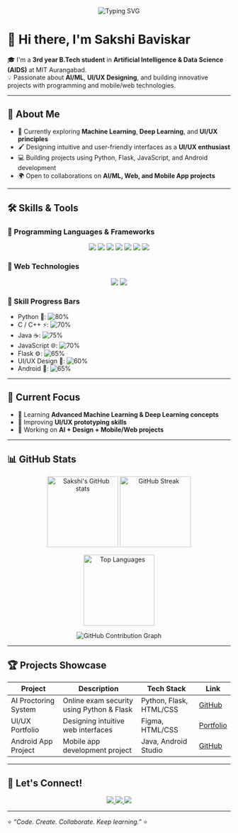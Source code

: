 <!-- Typing SVG Header -->
<p align="center">
  <img src="https://readme-typing-svg.herokuapp.com?font=Fira+Code&pause=1000&color=FF5C8D&center=true&vCenter=true&width=600&lines=AI%2FML+Enthusiast;UI%2FUX+Designer;Passionate+Learner;Coder+%7C+Problem+Solver" alt="Typing SVG" />
</p>

# 👋 Hi there, I'm Sakshi Baviskar  

🎓 I'm a **3rd year B.Tech student** in **Artificial Intelligence & Data Science (AIDS)** at MIT Aurangabad.  
💡 Passionate about **AI/ML**, **UI/UX Designing**, and building innovative projects with programming and mobile/web technologies.  

---

## 🚀 About Me  
- 🌱 Currently exploring **Machine Learning**, **Deep Learning**, and **UI/UX principles**  
- 🖌️ Designing intuitive and user-friendly interfaces as a **UI/UX enthusiast**  
- 💻 Building projects using Python, Flask, JavaScript, and Android development  
- 🌍 Open to collaborations on **AI/ML, Web, and Mobile App projects**  

---

## 🛠️ Skills & Tools  

### 🔹 Programming Languages & Frameworks  
<p align="center">
  <img src="https://img.shields.io/badge/Python-3776AB?style=for-the-badge&logo=python&logoColor=white" />
  <img src="https://img.shields.io/badge/C-00599C?style=for-the-badge&logo=c&logoColor=white" />
  <img src="https://img.shields.io/badge/C++-00599C?style=for-the-badge&logo=cplusplus&logoColor=white" />
  <img src="https://img.shields.io/badge/Java-007396?style=for-the-badge&logo=java&logoColor=white" />
  <img src="https://img.shields.io/badge/JavaScript-F7DF1E?style=for-the-badge&logo=javascript&logoColor=black" />
  <img src="https://img.shields.io/badge/Flask-000000?style=for-the-badge&logo=flask&logoColor=white" />
  <img src="https://img.shields.io/badge/Android-3DDC84?style=for-the-badge&logo=android&logoColor=white" />
</p>

### 🔹 Web Technologies  
<p align="center">
  <img src="https://img.shields.io/badge/HTML5-E34F26?style=for-the-badge&logo=html5&logoColor=white" />
  <img src="https://img.shields.io/badge/CSS3-1572B6?style=for-the-badge&logo=css3&logoColor=white" />
</p>

### 🔹 Skill Progress Bars  
- Python 🐍: ![80%](https://progress-bar.dev/80/?title=Python&color=3776AB)  
- C / C++ ⚡: ![70%](https://progress-bar.dev/70/?title=C%2FC%2B%2B&color=00599C)  
- Java ☕: ![75%](https://progress-bar.dev/75/?title=Java&color=007396)  
- JavaScript 🌐: ![70%](https://progress-bar.dev/70/?title=JavaScript&color=F7DF1E)  
- Flask ⚙️: ![65%](https://progress-bar.dev/65/?title=Flask&color=000000)  
- UI/UX Design 🎨: ![60%](https://progress-bar.dev/60/?title=UI%2FUX&color=FF5C8D)  
- Android 📱: ![65%](https://progress-bar.dev/65/?title=Android&color=3DDC84)  

---

## 📌 Current Focus  
- 📖 Learning **Advanced Machine Learning & Deep Learning concepts**  
- 🎨 Improving **UI/UX prototyping skills**  
- 🔨 Working on **AI + Design + Mobile/Web projects**  

---

## 📊 GitHub Stats  

<p align="center">
  <img src="https://github-readme-stats.vercel.app/api?username=sakshibaviskar&show_icons=true&theme=radical" alt="Sakshi's GitHub stats" height="160"/>
  <img src="https://github-readme-streak-stats.herokuapp.com/?user=sakshibaviskar&theme=radical" alt="GitHub Streak" height="160"/>
</p>

<p align="center">
  <img src="https://github-readme-stats.vercel.app/api/top-langs/?username=sakshibaviskar&layout=compact&theme=radical" alt="Top Languages" height="160"/>
</p>

<p align="center">
  <img src="https://github-readme-activity-graph.cyclic.app/graph?username=sakshibaviskar&theme=react-dark&area=true" alt="GitHub Contribution Graph" />
</p>

---

## 🏆 Projects Showcase  

| Project | Description | Tech Stack | Link |
|---------|-------------|------------|------|
| AI Proctoring System | Online exam security using Python & Flask | Python, Flask, HTML/CSS | [GitHub](https://github.com/sakshibaviskar) |
| UI/UX Portfolio | Designing intuitive web interfaces | Figma, HTML/CSS | [Portfolio](#) |
| Android App Project | Mobile app development project | Java, Android Studio | [GitHub](https://github.com/sakshibaviskar) |

---

## 🤝 Let's Connect!  

<p align="center">
  <a href="https://www.linkedin.com/in/sakshi-baviskar-959125288" target="_blank">
    <img src="https://img.shields.io/badge/LinkedIn-%230077B5.svg?&style=for-the-badge&logo=linkedin&logoColor=white" />
  </a>
  <a href="mailto:sakshibaviskar@gmail.com" target="_blank">
    <img src="https://img.shields.io/badge/Gmail-D14836.svg?&style=for-the-badge&logo=gmail&logoColor=white" />
  </a>
  <a href="https://github.com/sakshibaviskar" target="_blank">
    <img src="https://img.shields.io/badge/GitHub-100000.svg?&style=for-the-badge&logo=github&logoColor=white" />
  </a>
</p>

---

⭐️ *“Code. Create. Collaborate. Keep learning.”* ⭐️  
